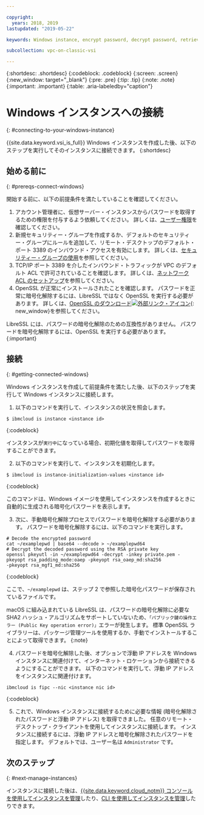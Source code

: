 ```yaml
---

copyright:
  years: 2018, 2019
lastupdated: "2019-05-22"

keywords: Windows instance, encrypt password, decrypt password, retrieve password

subcollection: vpc-on-classic-vsi

---
```


{:shortdesc: .shortdesc}
{:codeblock: .codeblock}
{:screen: .screen}
{:new_window: target="_blank"}
{:pre: .pre}
{:tip: .tip}
{:note: .note}
{:important: .important}
{:table: .aria-labeledby="caption"}

# Windows インスタンスへの接続
{: #connecting-to-your-windows-instance}

{{site.data.keyword.vsi_is_full}} Windows インスタンスを作成した後、以下のステップを実行してそのインスタンスに接続できます。
{:shortdesc}

## 始める前に
{: #prereqs-connect-windows}

開始する前に、以下の前提条件を満たしていることを確認してください。

1. アカウント管理者に、仮想サーバー・インスタンスからパスワードを取得するための権限を付与するよう依頼してください。 詳しくは、[ユーザー権限](/docs/vpc-on-classic?topic=vpc-on-classic-managing-user-permissions-for-vpc-resources)を確認してください。
2. 新規セキュリティー・グループを作成するか、デフォルトのセキュリティー・グループにルールを追加して、リモート・デスクトップのデフォルト・ポート 3389 のインバウンド・アクセスを有効にします。 詳しくは、[セキュリティー・グループの使用](/docs/vpc-on-classic-network?topic=vpc-on-classic-network-using-security-groups)を参照してください。
3. TCP/IP ポート 3389 を介したインバウンド・トラフィックが VPC のデフォルト ACL で許可されていることを確認します。 詳しくは、[ネットワーク ACL のセットアップ](/docs/vpc-on-classic-network?topic=vpc-on-classic-network-setting-up-network-acls)を参照してください。
4. OpenSSL が正常にインストールされたことを確認します。 パスワードを正常に暗号化解除するには、LibreSSL ではなく OpenSSL を実行する必要があります。 詳しくは、[OpenSSL のダウンロード![外部リンク・アイコン](../icons/launch-glyph.svg "外部リンク・アイコン")](https://www.openssl.org/source/){: new_window}を参照してください。

LibreSSL には、パスワードの暗号化解除のための互換性がありません。 パスワードを暗号化解除するには、OpenSSL を実行する必要があります。
{:important}

## 接続
{: #getting-connected-windows}

Windows インスタンスを作成して前提条件を満たした後、以下のステップを実行して Windows インスタンスに接続します。

1. 以下のコマンドを実行して、インスタンスの状況を照会します。
  ```
  $ ibmcloud is instance <instance id>
  ```
  {:codeblock}
  
  インスタンスが`実行中`になっている場合、初期化値を取得してパスワードを取得することができます。 

2. 以下のコマンドを実行して、インスタンスを初期化します。

  ```
  $ ibmcloud is instance-initialization-values <instance id>
  ```
  {:codeblock}
  
  このコマンドは、Windows イメージを使用してインスタンスを作成するときに自動的に生成される暗号化パスワードを表示します。

3. 次に、手動暗号化解除プロセスでパスワードを暗号化解除する必要があります。 パスワードを暗号化解除するには、以下のコマンドを実行します。

  ```
  # Decode the encrypted password
  cat ~/examplepwd | base64 --decode > ~/examplepwd64
  # Decrypt the decoded password using the RSA private key
  openssl pkeyutl -in ~/examplepwd64 -decrypt -inkey private.pem -pkeyopt rsa_padding_mode:oaep -pkeyopt rsa_oaep_md:sha256
  -pkeyopt rsa_mgf1_md:sha256
  ```
  {:codeblock}
  
  ここで、`~/examplepwd` は、ステップ 2 で参照した暗号化パスワードが保存されているファイルです。  
  
  macOS に組み込まれている LibreSSL は、パスワードの暗号化解除に必要な SHA2 ハッシュ・アルゴリズムをサポートしていないため、`「パブリック鍵の操作エラー (Public Key operation error)」`エラーが発生します。 標準 OpenSSL ライブラリーは、パッケージ管理ツールを使用するか、手動でインストールすることによって取得できます。 
  {:note}

4. パスワードを暗号化解除した後、オプションで浮動 IP アドレスを Windows インスタンスに関連付けて、インターネット・ロケーションから接続できるようにすることができます。 以下のコマンドを実行して、浮動 IP アドレスをインスタンスに関連付けます。

  ```
  ibmcloud is fipc --nic <instance nic id>
  ```
  {:codeblock}

5. これで、Windows インスタンスに接続するために必要な情報 (暗号化解除されたパスワードと浮動 IP アドレス) を取得できました。 任意のリモート・デスクトップ・クライアントを使用してインスタンスに接続します。 インスタンスに接続するには、浮動 IP アドレスと暗号化解除されたパスワードを指定します。 デフォルトでは、ユーザー名は `Administrator` です。

## 次のステップ
{: #next-manage-instances}

インスタンスに接続した後は、[{{site.data.keyword.cloud_notm}} コンソールを使用してインスタンスを管理](/docs/vpc-on-classic-vsi?topic=vpc-on-classic-vsi-managing-virtual-server-instances#managing-virtual-server-instances)したり、[CLI を使用してインスタンスを管理](/docs/vpc-on-classic-vsi?topic=vpc-on-classic-vsi-managing-virtual-servers-cli#managing-virtual-servers-cli)したりできます。 
